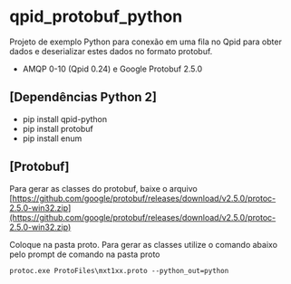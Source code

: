 # qpid_protobuf_python
Projeto de exemplo Python para conexão em uma fila no Qpid para obter dados e deserializar estes dados no formato protobuf.

- AMQP 0-10 (Qpid 0.24) e Google Protobuf 2.5.0

## [Dependências Python 2] ##
- pip install qpid-python
- pip install protobuf
- pip install enum

## [Protobuf] ##
Para gerar as classes do protobuf, baixe o arquivo [https://github.com/google/protobuf/releases/download/v2.5.0/protoc-2.5.0-win32.zip](https://github.com/google/protobuf/releases/download/v2.5.0/protoc-2.5.0-win32.zip)

Coloque na pasta proto. Para gerar as classes utilize o comando abaixo pelo prompt de comando na pasta proto

	protoc.exe ProtoFiles\mxt1xx.proto --python_out=python